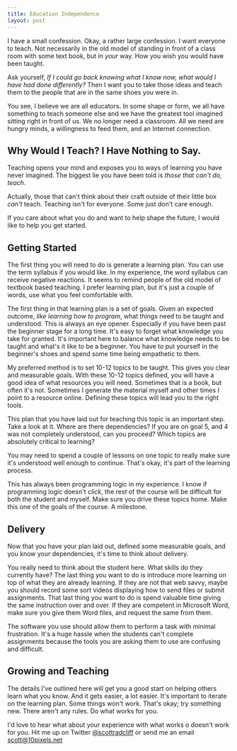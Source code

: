 ```yaml
---
title: Education Independence
layout: post
---
```


I have a small confession. Okay, a rather large confession. I want everyone to teach. Not necessarily in the old model of standing in front of a class room with some text book, but in *your* way. How you wish you would have been taught.

Ask yourself, *If I could go back knowing what I know now, what would I have had done differently?* Then I want you to take those ideas and teach them to the people that are in the same shoes you were in.

You see, I believe we are all educators. In some shape or form, we all have something to teach someone else and we have the greatest tool imagined sitting right in front of us. We no longer need a classroom. All we need are hungry minds, a willingness to feed them, and an Internet connection.

## Why Would I Teach? I Have Nothing to Say.
Teaching opens your mind and exposes you to ways of learning you have never imagined. The biggest lie you have been told is *those that can't do, teach*. 

Actually, those that can't think about their craft outside of their little box *can't* teach. Teaching isn't for everyone. Some just don't care enough. 

If you care about what you do and want to help shape the future, I would like to help you get started.

## Getting Started
The first thing you will need to do is generate a learning plan. You can use the term syllabus if you would like. In my experience, the word syllabus can receive negative reactions. It seems to remind people of the old model of textbook based teaching. I prefer learning plan, but it's just a couple of words, use what you feel comfortable with.

The first thing in that learning plan is a set of goals. Given an expected outcome, *like learning how to program*, what things need to be taught and understood. This is always an eye opener. Especially if you have been past the beginner stage for a long time. It's easy to forget what knowledge you take for granted. It's important here to balance what knowledge needs to be taught and what's it like to be a beginner. You have to put yourself in the beginner's shoes and spend some time being empathetic to them.

My preferred method is to set 10-12 topics to be taught. This gives you clear and measurable goals. With these 10-12 topics defined, you will have a good idea of what resources you will need. Sometimes that is a book, but often it's not. Sometimes I generate the material myself and other times I point to a resource online. Defining these topics will lead you to the right tools.

This plan that you have laid out for teaching this topic is an important step. Take a look at it. Where are there dependencies? If you are on goal 5, and 4 was not completely understood, can you proceed? Which topics are absolutely critical to learning?

You may need to spend a couple of lessons on one topic to really make sure it's understood well enough to continue. That's okay, it's part of the learning process. 

This has always been programming logic in my experience. I know if programming logic doesn't *click*, the rest of the course will be difficult for both the student and myself. Make sure you drive these topics home. Make this one of the goals of the course. A milestone.

## Delivery
Now that you have your plan laid out, defined some measurable goals, and you know your dependencies, it's time to think about delivery.

You really need to think about the student here. What skills do they currently have? The last thing you want to do is introduce more learning on top of what they are already learning. If they are not that web savvy, maybe you should record some sort videos displaying how to send files or submit assignments. That last thing you want to do is spend valuable time giving the same instruction over and over. If they are competent in Microsoft Word, make sure you give them Word files, and request the same from them.

The software you use should allow them to perform a task with minimal frustration. It's a huge hassle when the students can't complete assignments because the tools you are asking them to use are confusing and difficult.


## Growing and Teaching
The details I've outlined here will get you a good start on helping others learn what you know. And it gets easier, a lot easier. It's important to iterate on the learning plan. Some things won't work. That's okay; try something new. There aren't any rules. Do what works for you.

I'd love to hear what about your experience with what works o doesn't work for you. Hit me up on Twitter [@scottradcliff](https://twitter.com/scottradcliff) or send me an email [scott@10pixels.net](scott@10pixels.net)


